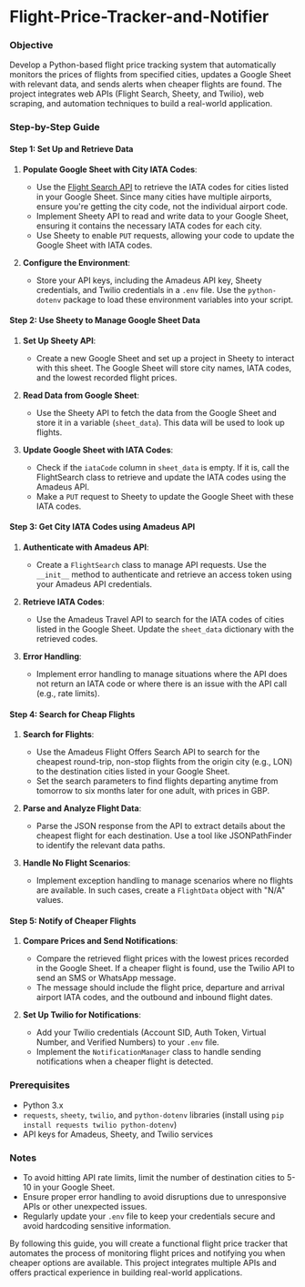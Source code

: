# Flight-Price-Tracker-and-Notifier

### Objective
Develop a Python-based flight price tracking system that automatically monitors the prices of flights from specified cities, updates a Google Sheet with relevant data, and sends alerts when cheaper flights are found. The project integrates web APIs (Flight Search, Sheety, and Twilio), web scraping, and automation techniques to build a real-world application.

### Step-by-Step Guide

#### Step 1: Set Up and Retrieve Data

1. **Populate Google Sheet with City IATA Codes**:
   - Use the [Flight Search API](https://developers.amadeus.com/) to retrieve the IATA codes for cities listed in your Google Sheet. Since many cities have multiple airports, ensure you're getting the city code, not the individual airport code.
   - Implement Sheety API to read and write data to your Google Sheet, ensuring it contains the necessary IATA codes for each city.
   - Use Sheety to enable `PUT` requests, allowing your code to update the Google Sheet with IATA codes.

2. **Configure the Environment**:
   - Store your API keys, including the Amadeus API key, Sheety credentials, and Twilio credentials in a `.env` file. Use the `python-dotenv` package to load these environment variables into your script.

#### Step 2: Use Sheety to Manage Google Sheet Data

1. **Set Up Sheety API**:
   - Create a new Google Sheet and set up a project in Sheety to interact with this sheet. The Google Sheet will store city names, IATA codes, and the lowest recorded flight prices.

2. **Read Data from Google Sheet**:
   - Use the Sheety API to fetch the data from the Google Sheet and store it in a variable (`sheet_data`). This data will be used to look up flights.

3. **Update Google Sheet with IATA Codes**:
   - Check if the `iataCode` column in `sheet_data` is empty. If it is, call the FlightSearch class to retrieve and update the IATA codes using the Amadeus API.
   - Make a `PUT` request to Sheety to update the Google Sheet with these IATA codes.

#### Step 3: Get City IATA Codes using Amadeus API

1. **Authenticate with Amadeus API**:
   - Create a `FlightSearch` class to manage API requests. Use the `__init__` method to authenticate and retrieve an access token using your Amadeus API credentials.

2. **Retrieve IATA Codes**:
   - Use the Amadeus Travel API to search for the IATA codes of cities listed in the Google Sheet. Update the `sheet_data` dictionary with the retrieved codes.

3. **Error Handling**:
   - Implement error handling to manage situations where the API does not return an IATA code or where there is an issue with the API call (e.g., rate limits).

#### Step 4: Search for Cheap Flights

1. **Search for Flights**:
   - Use the Amadeus Flight Offers Search API to search for the cheapest round-trip, non-stop flights from the origin city (e.g., LON) to the destination cities listed in your Google Sheet.
   - Set the search parameters to find flights departing anytime from tomorrow to six months later for one adult, with prices in GBP.

2. **Parse and Analyze Flight Data**:
   - Parse the JSON response from the API to extract details about the cheapest flight for each destination. Use a tool like JSONPathFinder to identify the relevant data paths.

3. **Handle No Flight Scenarios**:
   - Implement exception handling to manage scenarios where no flights are available. In such cases, create a `FlightData` object with "N/A" values.

#### Step 5: Notify of Cheaper Flights

1. **Compare Prices and Send Notifications**:
   - Compare the retrieved flight prices with the lowest prices recorded in the Google Sheet. If a cheaper flight is found, use the Twilio API to send an SMS or WhatsApp message.
   - The message should include the flight price, departure and arrival airport IATA codes, and the outbound and inbound flight dates.

2. **Set Up Twilio for Notifications**:
   - Add your Twilio credentials (Account SID, Auth Token, Virtual Number, and Verified Numbers) to your `.env` file.
   - Implement the `NotificationManager` class to handle sending notifications when a cheaper flight is detected.

### Prerequisites
- Python 3.x
- `requests`, `sheety`, `twilio`, and `python-dotenv` libraries (install using `pip install requests twilio python-dotenv`)
- API keys for Amadeus, Sheety, and Twilio services

### Notes
- To avoid hitting API rate limits, limit the number of destination cities to 5-10 in your Google Sheet.
- Ensure proper error handling to avoid disruptions due to unresponsive APIs or other unexpected issues.
- Regularly update your `.env` file to keep your credentials secure and avoid hardcoding sensitive information.

By following this guide, you will create a functional flight price tracker that automates the process of monitoring flight prices and notifying you when cheaper options are available. This project integrates multiple APIs and offers practical experience in building real-world applications.
